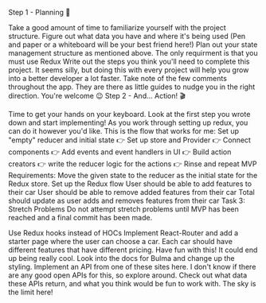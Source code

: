 Step 1 - Planning 📝

Take a good amount of time to familiarize yourself with the project structure. Figure out what data you have and where it's being used (Pen and paper or a whiteboard will be your best friend here!)
Plan out your state management structure as mentioned above. The only requirment is that you must use Redux
Write out the steps you think you'll need to complete this project. It seems silly, but doing this with every project will help you grow into a better developer a lot faster.
Take note of the few comments throughout the app. They are there as little guides to nudge you in the right direction. You're welcome 😉
Step 2 - And... Action! 🎬

Time to get your hands on your keyboard. Look at the first step you wrote down and start implementing!
As you work through setting up redux, you can do it however you'd like. This is the flow that works for me:
Set up "empty" reducer and initial state 👉 Set up store and Provider 👉
Connect components 👉 Add events and event handlers in UI 👉 Build action creators 👉
write the reducer logic for the actions 👉 Rinse and repeat
MVP Requirements:
Move the given state to the reducer as the initial state for the Redux store.
Set up the Redux flow
User should be able to add features to their car
User should be able to remove added features from their car
Total should update as user adds and removes features from their car
Task 3: Stretch Problems
Do not attempt stretch problems until MVP has been reached and a final commit has been made.

Use Redux hooks instead of HOCs
Implement React-Router and add a starter page where the user can choose a car. Each car should have different features that have different pricing. Have fun with this! It could end up being really cool.
Look into the docs for Bulma and change up the styling.
Implement an API from one of these sites here. I don't know if there are any good open APIs for this, so explore around. Check out what data these APIs return, and what you think would be fun to work with. The sky is the limit here!